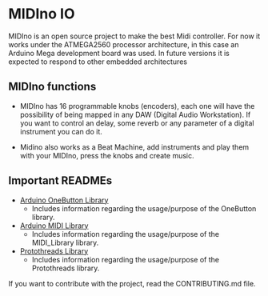 # MIDIno IO

MIDIno is an open source project to make the best Midi controller. For now it works under the ATMEGA2560 processor architecture, in this case an Arduino Mega development board was used. In future versions it is expected to respond to other embedded architectures

## MIDIno functions

 - MIDIno has 16 programmable knobs (encoders), each one will have the possibility of being mapped in any DAW (Digital Audio Workstation). If you want to control an delay, some reverb or any parameter of a digital instrument you can do it. 

- Midino also works as a Beat Machine, add instruments and play them with your MIDIno, press the knobs and create music.

## Important READMEs
 - [Arduino OneButton Library](https://github.com/Rguarnizo/Midino-IO/blob/master/lib/OneButton/README.md)
   - Includes information regarding the usage/purpose of the OneButton library.
 - [Arduino MIDI Library](https://github.com/Rguarnizo/Midino-IO/blob/master/lib/MIDI_Library/README.md)
   - Includes information regarding the usage/purpose of the MIDI_Library library.
 - [Protothreads Library](https://github.com/Rguarnizo/Midino-IO/blob/master/lib/Protothreads/README.md)
   - Includes information regarding the usage/purpose of the Protothreads library.

If you want to contribute with the project, read the CONTRIBUTING.md file.
